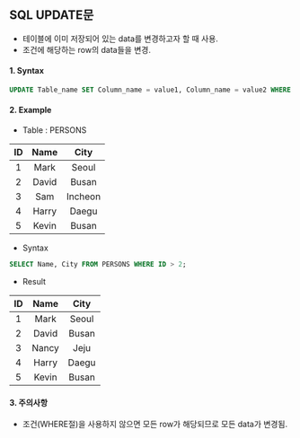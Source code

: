 ## SQL UPDATE문

- 테이블에 이미 저장되어 있는 data를 변경하고자 할 때 사용.
- 조건에 해당하는 row의 data들을 변경.



#### 1. Syntax

```sql
UPDATE Table_name SET Column_name = value1, Column_name = value2 WHERE Condition;
```



#### 2. Example

* Table  : PERSONS

|  ID  | Name  |  City   |
| :--: | :---: | :-----: |
|  1   | Mark  |  Seoul  |
|  2   | David |  Busan  |
|  3   |  Sam  | Incheon |
|  4   | Harry |  Daegu  |
|  5   | Kevin |  Busan  |

- Syntax

```sql
SELECT Name, City FROM PERSONS WHERE ID > 2;
```

- Result

|  ID  | Name  | City  |
| :--: | :---: | :---: |
|  1   | Mark  | Seoul |
|  2   | David | Busan |
|  3   | Nancy | Jeju  |
|  4   | Harry | Daegu |
|  5   | Kevin | Busan |



#### 3. 주의사항

- 조건(WHERE절)을 사용하지 않으면 모든 row가 해당되므로 모든 data가 변경됨.
